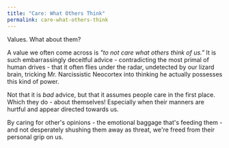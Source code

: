 ```yaml
---
title: "Care: What Others Think"
permalink: care-what-others-think
---
```


Values. What about them?

A value we often come across is *"to not care what others think of us."* It is such embarrassingly deceitful advice - contradicting the most primal of human drives - that it often flies under the radar, undetected by our lizard brain, tricking Mr. Narcissistic Neocortex into thinking he actually possesses this kind of power.

Not that it is *bad* advice, but that it assumes people care in the first place. Which they do - about themselves! Especially when their manners are hurtful and appear directed towards us.

By caring for other's opinions - the emotional baggage that's feeding them - and not desperately shushing them away as threat, we're freed from their personal grip on us.
